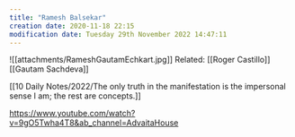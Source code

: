 ```yaml
---
title: "Ramesh Balsekar"
creation date: 2020-11-18 22:15 
modification date: Tuesday 29th November 2022 14:47:11
---
```

![[attachments/RameshGautamEchkart.jpg]]
Related:
[[Roger Castillo]]
[[Gautam Sachdeva]]

[[10 Daily Notes/2022/The only truth in the manifestation is the impersonal sense I am; the rest are concepts.]]

https://www.youtube.com/watch?v=9gO5Twha4T8&ab_channel=AdvaitaHouse